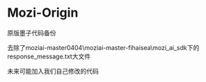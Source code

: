 # Mozi-Origin
原版墨子代码备份

去除了moziai-master0404\moziai-master-fihaisea\mozi_ai_sdk下的response_message.txt大文件

未来可能加入我们自己修改的代码
